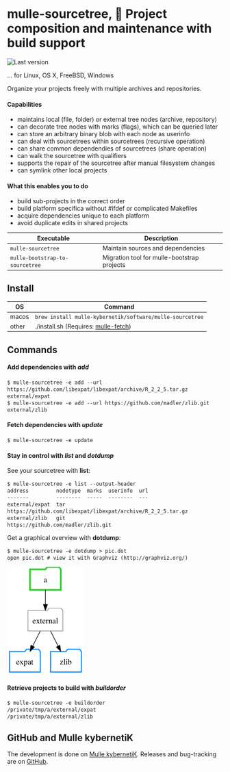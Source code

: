 # mulle-sourcetree, 🌲 Project composition and maintenance with build support

![Last version](https://img.shields.io/github/tag/mulle-nat/mulle-sourcetree.svg)

... for Linux, OS X, FreeBSD, Windows

Organize your projects freely with multiple archives and repositories.

#### Capabilities

* maintains local (file, folder) or external tree nodes (archive, repository)
* can decorate tree nodes with marks (flags), which can be queried later
* can store an arbitrary binary blob with each node as userinfo
* can deal with sourcetrees within sourcetrees (recursive operation)
* can share common dependendies of sourcetrees (share operation)
* can walk the sourcetree with qualifiers
* supports the repair of the sourcetree after manual filesystem changes
* can symlink other local projects

#### What this enables you to do

* build sub-projects in the correct order
* build platform specifica without #ifdef or complicated Makefiles
* acquire dependencies unique to each platform
* avoid duplicate edits in shared projects


Executable                      | Description
--------------------------------|--------------------------------
`mulle-sourcetree`              | Maintain sources and dependencies
`mulle-bootstrap-to-sourcetree` | Migration tool for mulle-bootstrap projects


## Install


OS    | Command
------|------------------------------------
macos | `brew install mulle-kybernetik/software/mulle-sourcetree`
other | ./install.sh  (Requires: [mulle-fetch](https://github.com/mulle-nat/mulle-sourcetree))


## Commands

#### Add dependencies with *add*

```
$ mulle-sourcetree -e add --url https://github.com/libexpat/libexpat/archive/R_2_2_5.tar.gz external/expat
$ mulle-sourcetree -e add --url https://github.com/madler/zlib.git external/zlib
```

#### Fetch dependencies with *update*

```
$ mulle-sourcetree -e update
```


#### Stay in control with *list* and *dotdump*

See your sourcetree with **list**:

```
$ mulle-sourcetree -e list --output-header
address         nodetype  marks  userinfo  url
-------         --------  -----  --------  ---
external/expat  tar                        https://github.com/libexpat/libexpat/archive/R_2_2_5.tar.gz
external/zlib   git                        https://github.com/madler/zlib.git
```

Get a graphical overview with **dotdump**:

```
$ mulle-sourcetree -e dotdump > pic.dot
open pic.dot # view it with Graphviz (http://graphviz.org/)
```

![Picture](pic.png)


#### Retrieve projects to build with *buildorder*

```
$ mulle-sourcetree -e buildorder
/private/tmp/a/external/expat
/private/tmp/a/external/zlib
```


## GitHub and Mulle kybernetiK

The development is done on [Mulle kybernetiK](https://www.mulle-kybernetik.com/software/git/mulle-sourcetree/master). Releases and bug-tracking are on [GitHub](https://github.com/{{PUBLISHER}}/mulle-sourcetree).


